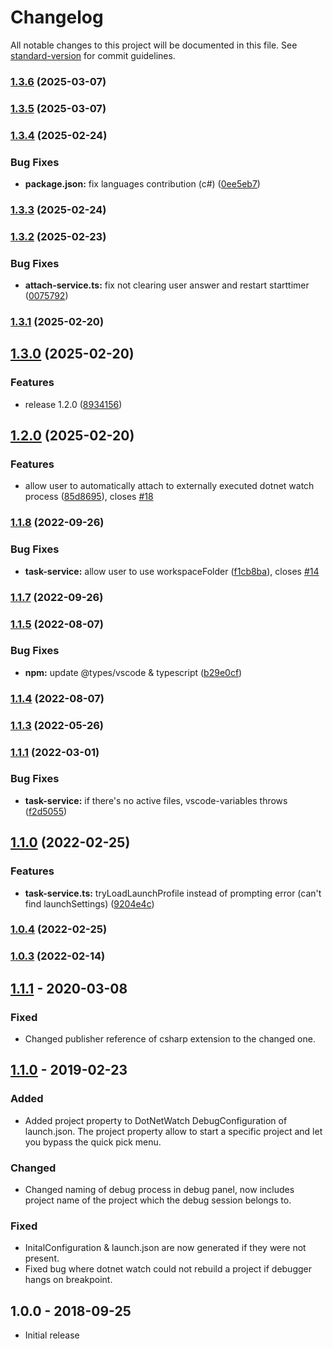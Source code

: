 # Changelog

All notable changes to this project will be documented in this file. See [standard-version](https://github.com/conventional-changelog/standard-version) for commit guidelines.

### [1.3.6](https://github.com/murugaratham/vscode-dotnet-watch/compare/v1.3.5...v1.3.6) (2025-03-07)

### [1.3.5](https://github.com/murugaratham/vscode-dotnet-watch/compare/v1.3.4...v1.3.5) (2025-03-07)

### [1.3.4](https://github.com/murugaratham/vscode-dotnet-watch/compare/v1.3.3...v1.3.4) (2025-02-24)


### Bug Fixes

* **package.json:** fix languages contribution (c#) ([0ee5eb7](https://github.com/murugaratham/vscode-dotnet-watch/commit/0ee5eb792fbd6c9280d2909fbb2b04cf99fffeab))

### [1.3.3](https://github.com/murugaratham/vscode-dotnet-watch/compare/v1.3.2...v1.3.3) (2025-02-24)

### [1.3.2](https://github.com/murugaratham/vscode-dotnet-watch/compare/v1.4.0...v1.3.2) (2025-02-23)


### Bug Fixes

* **attach-service.ts:** fix not clearing user answer and restart starttimer ([0075792](https://github.com/murugaratham/vscode-dotnet-watch/commit/00757928542085c80b306fd6221a8cd58d29be63))

### [1.3.1](https://github.com/murugaratham/vscode-dotnet-watch/compare/v1.4.0...v1.3.1) (2025-02-20)

## [1.3.0](https://github.com/murugaratham/vscode-dotnet-watch/compare/v1.2.1...v1.3.0) (2025-02-20)


### Features

* release 1.2.0 ([8934156](https://github.com/murugaratham/vscode-dotnet-watch/commit/8934156858e27cef54e4390579aa3db8247c7330))

## [1.2.0](https://github.com/murugaratham/vscode-dotnet-watch/compare/v1.1.8...v1.2.0) (2025-02-20)


### Features

* allow user to automatically attach to externally executed dotnet watch process ([85d8695](https://github.com/murugaratham/vscode-dotnet-watch/commit/85d8695134f6dba0a7b93f53fbc82130c7290033)), closes [#18](https://github.com/murugaratham/vscode-dotnet-watch/issues/18)

### [1.1.8](https://github.com/murugaratham/vscode-dotnet-watch/compare/v1.1.6...v1.1.8) (2022-09-26)


### Bug Fixes

* **task-service:** allow user to use workspaceFolder ([f1cb8ba](https://github.com/murugaratham/vscode-dotnet-watch/commit/f1cb8ba55877bcf36da1470393639191e4c71694)), closes [#14](https://github.com/murugaratham/vscode-dotnet-watch/issues/14)

### [1.1.7](https://github.com/murugaratham/vscode-dotnet-watch/compare/v1.1.6...v1.1.7) (2022-09-26)

### [1.1.5](https://github.com/murugaratham/vscode-dotnet-watch/compare/v1.1.4...v1.1.5) (2022-08-07)


### Bug Fixes

* **npm:** update @types/vscode & typescript ([b29e0cf](https://github.com/murugaratham/vscode-dotnet-watch/commit/b29e0cf62ae1d2ab7b5ae1abf624654d994fddf3))

### [1.1.4](https://github.com/murugaratham/vscode-dotnet-watch/compare/v1.1.3...v1.1.4) (2022-08-07)

### [1.1.3](https://github.com/murugaratham/vscode-dotnet-watch/compare/v1.1.2...v1.1.3) (2022-05-26)

### [1.1.1](https://github.com/murugaratham/vscode-dotnet-watch/compare/v1.1.0...v1.1.1) (2022-03-01)


### Bug Fixes

* **task-service:** if there's no active files, vscode-variables throws ([f2d5055](https://github.com/murugaratham/vscode-dotnet-watch/commit/f2d50552b28a19b799bd03ac8240c58929eac911))

## [1.1.0](https://github.com/murugaratham/vscode-dotnet-watch/compare/v1.0.4...v1.1.0) (2022-02-25)


### Features

* **task-service.ts:** tryLoadLaunchProfile instead of prompting error (can't find launchSettings) ([9204e4c](https://github.com/murugaratham/vscode-dotnet-watch/commit/9204e4c9a085dbbabb67869a4472e72f66901aa3))

### [1.0.4](https://github.com/murugaratham/vscode-dotnet-watch/compare/v1.0.2...v1.0.4) (2022-02-25)

### [1.0.3](https://github.com/murugaratham/vscode-dotnet-watch/compare/v1.0.1...v1.0.3) (2022-02-14)

## [1.1.1] - 2020-03-08

### Fixed

- Changed publisher reference of csharp extension to the changed one.

## [1.1.0] - 2019-02-23

### Added

- Added project property to DotNetWatch DebugConfiguration of launch.json. The project property allow to start a specific project and let you bypass the quick pick menu.

### Changed

- Changed naming of debug process in debug panel, now includes project name of the project which the debug session belongs to.

### Fixed

- InitalConfiguration & launch.json are now generated if they were not present.
- Fixed bug where dotnet watch could not rebuild a project if debugger hangs on breakpoint.

## 1.0.0 - 2018-09-25

- Initial release

[unreleased]: https://gitlab.com/dennismaxjung/vscode-dotnet-auto-attach/compare/v1.1.1...develop
[1.1.0]: https://gitlab.com/dennismaxjung/vscode-dotnet-auto-attach/compare/v1.0.0...v1.1.0
[1.1.1]: https://gitlab.com/dennismaxjung/vscode-dotnet-auto-attach/compare/v1.1.0...v1.1.1
